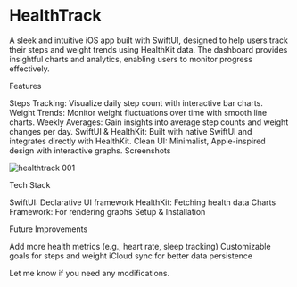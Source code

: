# HealthTrack
A sleek and intuitive iOS app built with SwiftUI, designed to help users track their steps and weight trends using HealthKit data. The dashboard provides insightful charts and analytics, enabling users to monitor progress effectively.


Features

Steps Tracking: Visualize daily step count with interactive bar charts.
Weight Trends: Monitor weight fluctuations over time with smooth line charts.
Weekly Averages: Gain insights into average step counts and weight changes per day.
SwiftUI & HealthKit: Built with native SwiftUI and integrates directly with HealthKit.
Clean UI: Minimalist, Apple-inspired design with interactive graphs.
Screenshots


![healthtrack 001](https://github.com/user-attachments/assets/27649fba-416f-4b31-bb33-194048226cab)



Tech Stack

SwiftUI: Declarative UI framework
HealthKit: Fetching health data
Charts Framework: For rendering graphs
Setup & Installation


Future Improvements

Add more health metrics (e.g., heart rate, sleep tracking)
Customizable goals for steps and weight
iCloud sync for better data persistence


Let me know if you need any modifications.
